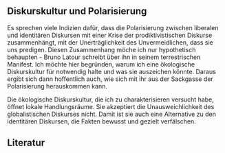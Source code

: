 ## Diskurskultur und Polarisierung

Es sprechen viele Indizien dafür, dass die Polarisierung zwischen liberalen und identitären Diskursen mit einer Krise der prodiktivistischen Diskurse zusammenhängt, mit der Unerträglichkeit des Unvermeidlichen, dass sie uns predigen. Diesen Zusammenhang möche ich nur hypothetisch behaupten - Bruno Latour schreibt über ihn in seinem terrestrischen Manifest. Ich möchte hier begründen, warum ich eine ökologische Diskurskultur für notwendig halte und was sie auszeichen könnte. Daraus ergibt sich dann hoffentlich auch, wie sich mit ihr aus der Sackgasse der Polarisierung herauskommen kann. 

Die ökologische Diskurskultur, die ich zu charakterisieren versucht habe, öffnet lokale Handlungsräume. Sie akzeptiert die Unausweichlichkeit des globalistischen Diskurses nicht. Damit ist sie auch eine Alternative zu den identitären Diskursen, die Fakten bewusst und gezielt verfälschen. 


## Literatur
